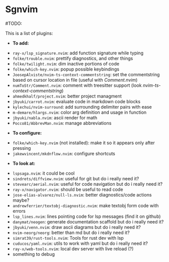 # Sgnvim

#TODO:

This is a list of plugins:

* **To add:**
 - `ray-x/lsp_signature.nvim`: add function signature while typing
 - `folke/trouble.nvim`: prettify diagnostics, and other things
 - `folke/twilight.nvim`: dim inactive portions of code
 - `folke/which-key.nvim`: popup possible keybindings
 - `JoosepAlviste/nvim-ts-context-commentstring`: set the commentstring based on cursor location in file (useful with *Comment.nvim*)
 - `numToStr/Comment.nvim`: comment with treesitter support (look *nvim-ts-context-commentstring*)
 - `ahmedkhalf/project.nvim`: better project managment
 - `jbyuki/carrot.nvim`: evaluate code in markdown code blocks
 - `kylechui/nvim-surround`: add surrounding delimiter pairs with ease
 - `m-demare/hlargs.nvim`: color arg definition and usage in function
 - `jbyuki/nabla.nvim`: ascii render for math
 - `Pocco81/AbbrevMan.nvim`: manage abbreviations

* **To configure:**
 - `folke/which-key.nvim` (not installed): make it so it appears only after pressing <space>
 - `jakewvincent/mkdnflow.nvim`: configure shortcuts

* **To look at:**
 - `lspsaga.nvim`: it could be cool
 - `sindrets/diffview.nvim`: useful for git but do i really need it?
 - `stevearc/aerial.nvim`: useful for code navigation but do i really need it?
 - `ray-x/navigator.nvim`: should be useful to read code
 - `jose-elias-alvarez/null-ls.nvim`: better diagnostics/code actions maybe?
 - `andrewferrier/textobj-diagnostic.nvim`: make textobj form code with errors
 - `lsp_lines.nvim`: lines pointing code for lsp messages (find it on github)
 - `danymat/neogen`: generate documentation scaffold but do i really need it?
 - `jbyuki/venn.nvim`: draw ascii diagrams but do i really need it?
 - `nvim-neorg/neorg`: better than md but do i really need it?
 - `simrat39/rust-tools.nvim`: Tools for rust dev with lsp
 - `cuducos/yaml.nvim`: utils to work with yaml but do i really need it?
 - `ray-x/web-tools.nvim`: local dev server with live reload (?)
 - something to debug
